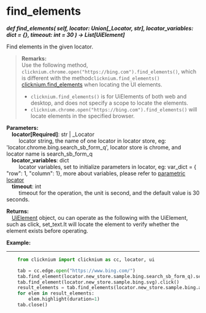 # find_elements
***def find_elements(
        self,
        locator: Union[_Locator, str],
        locator_variables: dict = {},
        timeout: int = 30
    ) -> List[UiElement]***  

Find elements in the given locator.  

> **Remarks:**  
Use the following method, `clicknium.chrome.open("https://bing.com").find_elements()`, which is different with the method`clicknium.find_elements()` [clicknium.find_elements](./doc/api/python/find_elements.md) when locating the UI elements.
>- `clicknium.find_elements()` is for  UiElements of both web and desktop, and does not specify a scope to locate the elements.
>- `clicknium.chrome.open("https://bing.com").find_elements()` will locate elements in the specified browser.

**Parameters:**  
    &emsp;**locator[Required]**: str | _Locator   
        &emsp;&emsp; locator string, the name of one locator in locator store, eg: 'locator.chrome.bing.search_sb_form_q', locator store is chrome, and locator name is search_sb_form_q  
    &emsp;**locator_variables**: dict  
        &emsp;&emsp; locator variables, set to initialize parameters in locator, eg: var_dict = { "row": 1,  "column": 1}, more about variables, please refer to [parametric locator](./doc/automation/parametric_locator.md)  
    &emsp;**timeout**: int  
        &emsp;&emsp; timeout for the operation, the unit is second, and the default value is 30 seconds.

**Returns:**  
    &emsp;[UiElement](./doc/api/python/uielement/uielement.md) object, ou can operate as the following with the UiElement, such as click, set_text.It will locate the element to verify whether the element exists before operating.

**Example:**
***
```python
    from clicknium import clicknium as cc, locator, ui

    tab = cc.edge.open("https://www.bing.com/")
    tab.find_element(locator.new_store.sample.bing.search_sb_form_q).set_text('clicknium')
    tab.find_element(locator.new_store.sample.bing.svg).click()
    result_elements = tab.find_elements(locator.new_store.sample.bing.a_search_result)
    for elem in result_elements:
        elem.highlight(duration=1)
    tab.close()
```